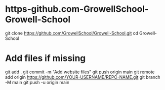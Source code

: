 # https-github.com-GrowellSchool-Growell-School
git clone https://github.com/GrowellSchool/Growell-School.git
cd Growell-School

# Add files if missing
git add .
git commit -m "Add website files"
git push origin main
git remote add origin https://github.com/YOUR-USERNAME/REPO-NAME.git
git branch -M main
git push -u origin main
